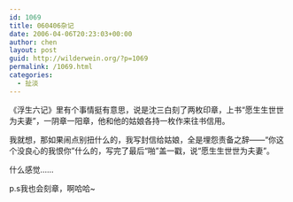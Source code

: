 ```yaml
---
id: 1069
title: 060406杂记
date: 2006-04-06T20:23:03+00:00
author: chen
layout: post
guid: http://wilderwein.org/?p=1069
permalink: /1069.html
categories:
  - 扯淡
---
```

《浮生六记》里有个事情挺有意思，说是沈三白刻了两枚印章，上书&#8220;愿生生世世为夫妻&#8221;，一阴章一阳章，他和他的姑娘各持一枚作来往书信用。

我就想，那如果闹点别扭什么的，我写封信给姑娘，全是埋怨责备之辞——&#8220;你这个没良心的我恨你&#8221;什么的，写完了最后&#8220;啪&#8221;盖一戳，说&#8220;愿生生世世为夫妻&#8221;。

什么感觉&#8230;&#8230;

p.s我也会刻章，啊哈哈~